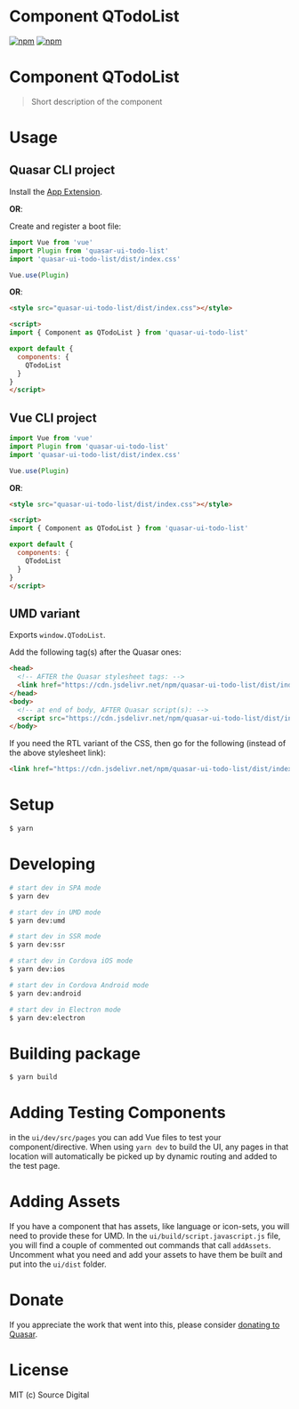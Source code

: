 # Component QTodoList

[![npm](https://img.shields.io/npm/v/quasar-ui-todo-list.svg?label=quasar-ui-todo-list)](https://www.npmjs.com/package/quasar-ui-todo-list)
[![npm](https://img.shields.io/npm/dt/quasar-ui-todo-list.svg)](https://www.npmjs.com/package/quasar-ui-todo-list)

# Component QTodoList
> Short description of the component


# Usage

## Quasar CLI project

Install the [App Extension](../app-extension).

**OR**:

Create and register a boot file:

```js
import Vue from 'vue'
import Plugin from 'quasar-ui-todo-list'
import 'quasar-ui-todo-list/dist/index.css'

Vue.use(Plugin)
```

**OR**:

```html
<style src="quasar-ui-todo-list/dist/index.css"></style>

<script>
import { Component as QTodoList } from 'quasar-ui-todo-list'

export default {
  components: {
    QTodoList
  }
}
</script>
```

## Vue CLI project

```js
import Vue from 'vue'
import Plugin from 'quasar-ui-todo-list'
import 'quasar-ui-todo-list/dist/index.css'

Vue.use(Plugin)
```

**OR**:

```html
<style src="quasar-ui-todo-list/dist/index.css"></style>

<script>
import { Component as QTodoList } from 'quasar-ui-todo-list'

export default {
  components: {
    QTodoList
  }
}
</script>
```

## UMD variant

Exports `window.QTodoList`.

Add the following tag(s) after the Quasar ones:

```html
<head>
  <!-- AFTER the Quasar stylesheet tags: -->
  <link href="https://cdn.jsdelivr.net/npm/quasar-ui-todo-list/dist/index.min.css" rel="stylesheet" type="text/css">
</head>
<body>
  <!-- at end of body, AFTER Quasar script(s): -->
  <script src="https://cdn.jsdelivr.net/npm/quasar-ui-todo-list/dist/index.umd.min.js"></script>
</body>
```
If you need the RTL variant of the CSS, then go for the following (instead of the above stylesheet link):
```html
<link href="https://cdn.jsdelivr.net/npm/quasar-ui-todo-list/dist/index.rtl.min.css" rel="stylesheet" type="text/css">
```

# Setup
```bash
$ yarn
```

# Developing
```bash
# start dev in SPA mode
$ yarn dev

# start dev in UMD mode
$ yarn dev:umd

# start dev in SSR mode
$ yarn dev:ssr

# start dev in Cordova iOS mode
$ yarn dev:ios

# start dev in Cordova Android mode
$ yarn dev:android

# start dev in Electron mode
$ yarn dev:electron
```

# Building package
```bash
$ yarn build
```

# Adding Testing Components
in the `ui/dev/src/pages` you can add Vue files to test your component/directive. When using `yarn dev` to build the UI, any pages in that location will automatically be picked up by dynamic routing and added to the test page.

# Adding Assets
If you have a component that has assets, like language or icon-sets, you will need to provide these for UMD. In the `ui/build/script.javascript.js` file, you will find a couple of commented out commands that call `addAssets`. Uncomment what you need and add your assets to have them be built and put into the `ui/dist` folder.

# Donate
If you appreciate the work that went into this, please consider [donating to Quasar](https://donate.quasar.dev).

# License
MIT (c) Source Digital
